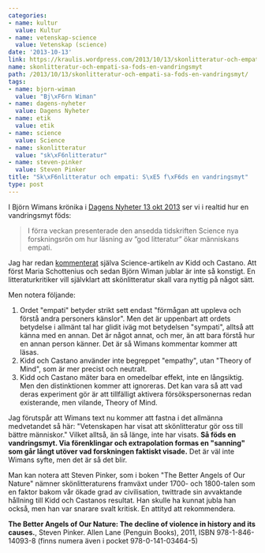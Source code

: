 ```yaml
---
categories:
- name: kultur
  value: Kultur
- name: vetenskap-science
  value: Vetenskap (science)
date: '2013-10-13'
link: https://kraulis.wordpress.com/2013/10/13/skonlitteratur-och-empati-sa-fods-en-vandringsmyt/
name: skonlitteratur-och-empati-sa-fods-en-vandringsmyt
path: /2013/10/13/skonlitteratur-och-empati-sa-fods-en-vandringsmyt/
tags:
- name: bjorn-wiman
  value: "Bj\xF6rn Wiman"
- name: dagens-nyheter
  value: Dagens Nyheter
- name: etik
  value: etik
- name: science
  value: Science
- name: skonlitteratur
  value: "sk\xF6nlitteratur"
- name: steven-pinker
  value: Steven Pinker
title: "Sk\xF6nlitteratur och empati: S\xE5 f\xF6ds en vandringsmyt"
type: post
---
```

I Björn Wimans krönika i [Dagens Nyheter 13 okt 2013](http://www.dn.se/kultur-noje/kronikor/bjorn-wiman-vad-hade-hant-om-nobelpristagaren-skrivit-datorspel/) ser vi i realtid hur en vandringsmyt föds:

> I förra veckan presenterade den ansedda tidskriften Science nya forskningsrön om hur läsning av ”god litteratur” ökar människans empati.

Jag har redan [kommenterat](/2013/10/07/skonlitteratur-gor-dig-kanske-battre/) själva Science-artikeln av Kidd och Castano. Att först Maria Schottenius och sedan Björn Wiman jublar är inte så konstigt. En litteraturkritiker vill självklart att skönlitteratur skall vara nyttig på något sätt.

Men notera följande:



1. Ordet "empati" betyder strikt sett endast "förmågan att uppleva och förstå andra personers känslor". Men det är uppenbart att ordets betydelse i allmänt tal har glidit iväg mot betydelsen "sympati", alltså att känna med en annan. Det är något annat, och mer, än att bara förstå hur en annan person känner. Det är så Wimans kommentar kommer att läsas.
2. Kidd och Castano använder inte begreppet "empathy", utan "Theory of Mind", som är mer precist och neutralt.
3. Kidd och Castano mäter bara en omedelbar effekt, inte en långsiktig. Men den distinktionen kommer att ignoreras. Det kan vara så att vad deras experiment gör är att tillfälligt aktivera försökspersonernas redan existerande, men vilande, Theory of Mind.

Jag förutspår att Wimans text nu kommer att fastna i det allmänna medvetandet så här: "Vetenskapen har visat att skönlitteratur gör oss till bättre människor." Vilket alltså, än så länge, inte har visats. **Så föds en vandringsmyt. Via förenklingar och extrapolation formas en "sanning" som går långt utöver vad forskningen faktiskt visade.** Det är väl inte Wimans syfte, men det är så det blir.

Man kan notera att Steven Pinker, som i boken "The Better Angels of Our Nature" nämner skönlitteraturens framväxt under 1700- och 1800-talen som en faktor bakom vår ökade grad av civilisation, twittrade sin avvaktande hållning till Kidd och Castanos resultat. Han skulle ha kunnat jubla han också, men han var snarare svalt kritisk. En attityd att rekommendera.

**The Better Angels of Our Nature: The decline of violence in history and its causes.**, Steven Pinker. Allen Lane (Penguin Books), 2011, ISBN 978-1-846-14093-8 (finns numera även i pocket 978-0-141-03464-5)


